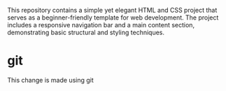 This repository contains a simple yet elegant HTML and CSS project that serves as a beginner-friendly template for web development. The project includes a responsive navigation bar and a main content section, demonstrating basic structural and styling techniques.
# git 
This change is made using git

